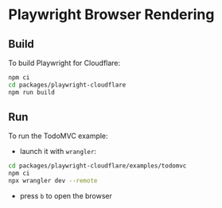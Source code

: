 # Playwright Browser Rendering

## Build

To build Playwright for Cloudflare:

```sh
npm ci
cd packages/playwright-cloudflare
npm run build
```

## Run 

To run the TodoMVC example:

- launch it with `wrangler`:

```sh
cd packages/playwright-cloudflare/examples/todomvc
npm ci
npx wrangler dev --remote
```

- press `b` to open the browser
